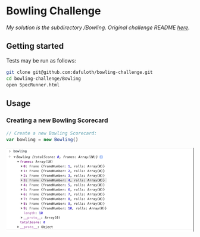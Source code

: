 
# Bowling Challenge

_My solution is the subdirectory /Bowling. Original challenge README [here](./challenge.md)._

## Getting started

Tests may be run as follows:

```sh
git clone git@github.com:dafuloth/bowling-challenge.git
cd bowling-challenge/Bowling
open SpecRunner.html
```

## Usage

### Creating a new Bowling Scorecard

```javascript
// Create a new Bowling Scorecard:
var bowling = new Bowling()
```

![Creating a new Bowling Scorecard](./Bowling/images/new_Bowling.png)

